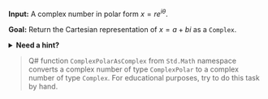 **Input:**
A complex number in polar form $x = re^{i\theta}$.

**Goal:**
Return the Cartesian representation of $x = a + bi$ as a `Complex`.

<details>
  <summary><b>Need a hint?</b></summary>
  
A video explanation of this conversion can be found [here](https://www.youtube.com/watch?v=auywa7dydAk).

</details>

> Q# function `ComplexPolarAsComplex` from `Std.Math` namespace converts a complex number of type `ComplexPolar` to a complex number of type `Complex`. For educational purposes, try to do this task by hand.
